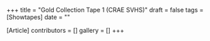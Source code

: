 +++
title = "Gold Collection Tape 1 (CRAE SVHS)"
draft = false
tags = [Showtapes]
date = ""

[Article]
contributors = []
gallery = []
+++